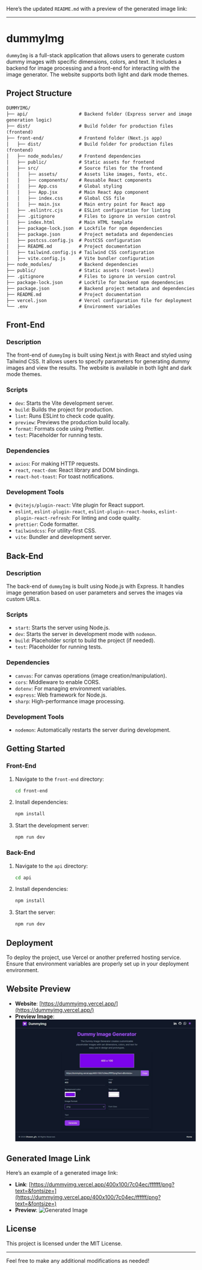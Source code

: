 Here’s the updated `README.md` with a preview of the generated image link:

---

# dummyImg

`dummyImg` is a full-stack application that allows users to generate custom dummy images with specific dimensions, colors, and text. It includes a backend for image processing and a front-end for interacting with the image generator. The website supports both light and dark mode themes.

## Project Structure

```
DUMMYIMG/
├── api/                   # Backend folder (Express server and image generation logic)
├── dist/                  # Build folder for production files (frontend)
├── front-end/             # Frontend folder (Next.js app)
│   ├── dist/              # Build folder for production files (frontend)
│   ├── node_modules/      # Frontend dependencies
│   ├── public/            # Static assets for frontend
│   ├── src/               # Source files for the frontend
│   │   ├── assets/        # Assets like images, fonts, etc.
│   │   ├── components/    # Reusable React components
│   │   ├── App.css        # Global styling
│   │   ├── App.jsx        # Main React App component
│   │   ├── index.css      # Global CSS file
│   │   ├── main.jsx       # Main entry point for React app
│   ├── .eslintrc.cjs      # ESLint configuration for linting
│   ├── .gitignore         # Files to ignore in version control
│   ├── index.html         # Main HTML template
│   ├── package-lock.json  # Lockfile for npm dependencies
│   ├── package.json       # Project metadata and dependencies
│   ├── postcss.config.js  # PostCSS configuration
│   ├── README.md          # Project documentation
│   ├── tailwind.config.js # Tailwind CSS configuration
│   ├── vite.config.js     # Vite bundler configuration
├── node_modules/          # Backend dependencies
├── public/                # Static assets (root-level)
├── .gitignore             # Files to ignore in version control
├── package-lock.json      # Lockfile for backend npm dependencies
├── package.json           # Backend project metadata and dependencies
├── README.md              # Project documentation
├── vercel.json            # Vercel configuration file for deployment
└── .env                   # Environment variables
```

## Front-End

### Description

The front-end of `dummyImg` is built using Next.js with React and styled using Tailwind CSS. It allows users to specify parameters for generating dummy images and view the results. The website is available in both light and dark mode themes.

### Scripts

- `dev`: Starts the Vite development server.
- `build`: Builds the project for production.
- `lint`: Runs ESLint to check code quality.
- `preview`: Previews the production build locally.
- `format`: Formats code using Prettier.
- `test`: Placeholder for running tests.

### Dependencies

- `axios`: For making HTTP requests.
- `react`, `react-dom`: React library and DOM bindings.
- `react-hot-toast`: For toast notifications.

### Development Tools

- `@vitejs/plugin-react`: Vite plugin for React support.
- `eslint`, `eslint-plugin-react`, `eslint-plugin-react-hooks`, `eslint-plugin-react-refresh`: For linting and code quality.
- `prettier`: Code formatter.
- `tailwindcss`: For utility-first CSS.
- `vite`: Bundler and development server.

## Back-End

### Description

The back-end of `dummyImg` is built using Node.js with Express. It handles image generation based on user parameters and serves the images via custom URLs.

### Scripts

- `start`: Starts the server using Node.js.
- `dev`: Starts the server in development mode with `nodemon`.
- `build`: Placeholder script to build the project (if needed).
- `test`: Placeholder for running tests.

### Dependencies

- `canvas`: For canvas operations (image creation/manipulation).
- `cors`: Middleware to enable CORS.
- `dotenv`: For managing environment variables.
- `express`: Web framework for Node.js.
- `sharp`: High-performance image processing.

### Development Tools

- `nodemon`: Automatically restarts the server during development.

## Getting Started

### Front-End

1. Navigate to the `front-end` directory:
   ```bash
   cd front-end
   ```
2. Install dependencies:
   ```bash
   npm install
   ```
3. Start the development server:
   ```bash
   npm run dev
   ```

### Back-End

1. Navigate to the `api` directory:
   ```bash
   cd api
   ```
2. Install dependencies:
   ```bash
   npm install
   ```
3. Start the server:
   ```bash
   npm run dev
   ```

## Deployment

To deploy the project, use Vercel or another preferred hosting service. Ensure that environment variables are properly set up in your deployment environment.

## Website Preview

- **Website**: [https://dummyimg.vercel.app/](https://dummyimg.vercel.app/)
- **Preview Image**: ![Preview](https://raw.githubusercontent.com/dharam-gfx/dummyimg/master/front-end/src/assets/images/preview-dummyImg.jpg)

## Generated Image Link

Here’s an example of a generated image link:

- **Link**: [https://dummyimg.vercel.app/400x100/7c04ec/ffffff/png?text=&fontsize=](https://dummyimg.vercel.app/400x100/7c04ec/ffffff/png?text=&fontsize=)
- **Preview**: ![Generated Image](https://dummyimg.vercel.app/400x100/7c04ec/ffffff/png?text=&fontsize=)

## License

This project is licensed under the MIT License.

---

Feel free to make any additional modifications as needed!